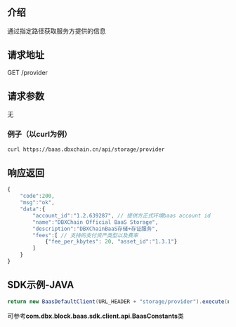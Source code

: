 ## 介绍

通过指定路径获取服务方提供的信息

## 请求地址

GET /provider

## 请求参数
无

### 例子（以curl为例）
```sh
curl https://baas.dbxchain.cn/api/storage/provider
```

## 响应返回

```js
{
    "code":200,
    "msg":"ok",
    "data":{
        "account_id":"1.2.639287", // 提供方正式环境baas account id
        "name":"DBXChain Official BaaS Storage",
        "description":"DBXChainBaaS存储+存证服务",
        "fees":[ // 支持的支付资产类型以及费率
            {"fee_per_kbytes": 20, "asset_id":"1.3.1"} 
        ]
    }
}
```

## SDK示例-JAVA

```java
return new BaasDefaultClient(URL_HEADER + "storage/provider").execute(new ProviderReq());
```

可参考**com.dbx.block.baas.sdk.client.api.BaasConstants**类



